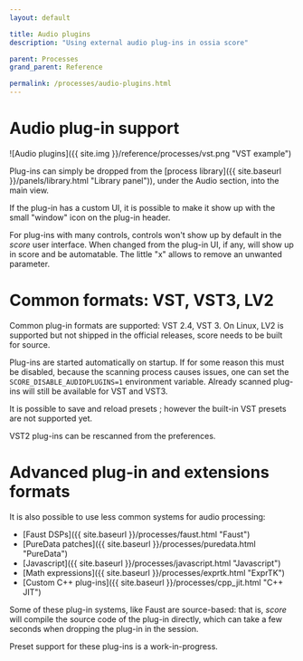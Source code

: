 ```yaml
---
layout: default

title: Audio plugins
description: "Using external audio plug-ins in ossia score"

parent: Processes
grand_parent: Reference

permalink: /processes/audio-plugins.html
---
```


# Audio plug-in support

![Audio plugins]({{ site.img }}/reference/processes/vst.png "VST example")

Plug-ins can simply be dropped from the [process library]({{ site.baseurl }}/panels/library.html "Library panel")), under the Audio section, into the main view.

If the plug-in has a custom UI, it is possible to make it show up with the small "window" icon on the plug-in header.

For plug-ins with many controls, controls won't show up by default in the *score* user interface. When changed from the plug-in UI, if any, will show up in score and be automatable. The little "x" allows to remove an unwanted parameter.

# Common formats: VST, VST3, LV2

Common plug-in formats are supported: VST 2.4, VST 3.
On Linux, LV2 is supported but not shipped in the official releases, score needs to be built for source.

Plug-ins are started automatically on startup. If for some reason this must be disabled, because the scanning process causes issues, one can set the `SCORE_DISABLE_AUDIOPLUGINS=1` environment variable.
Already scanned plug-ins will still be available for VST and VST3.

It is possible to save and reload presets ; however the built-in VST presets are not supported yet.

VST2 plug-ins can be rescanned from the preferences.

# Advanced plug-in and extensions formats

It is also possible to use less common systems for audio processing:
* [Faust DSPs]({{ site.baseurl }}/processes/faust.html "Faust")
* [PureData patches]({{ site.baseurl }}/processes/puredata.html "PureData")
* [Javascript]({{ site.baseurl }}/processes/javascript.html "Javascript")
* [Math expressions]({{ site.baseurl }}/processes/exprtk.html "ExprTK")
* [Custom C++ plug-ins]({{ site.baseurl }}/processes/cpp_jit.html "C++ JIT")

Some of these plug-in systems, like Faust are source-based: that is, *score* will compile the source code of the plug-in directly, which can take a few seconds when dropping the plug-in in the session.

Preset support for these plug-ins is a work-in-progress.